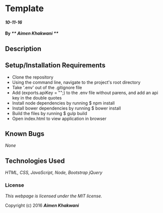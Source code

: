 # Template

#### _10-11-16_

#### By _** Aimen Khakwani **_

## Description

## Setup/Installation Requirements

* Clone the repository
* Using the command line, navigate to the project's root directory
* Take '.env' out of the .gitignore file
* Add (exports.apiKey = "";) to the .env file without parens, and add an api key in the double quotes
* Install node dependencies by running $ npm install
* Install bower dependencies by running $ bower install
* Build the files by running $ gulp build
* Open index.html to view application in browser

## Known Bugs

_None_

## Technologies Used

_HTML,
CSS,
JavaScript,
Node,
Bootstrap
jQuery_

### License

*This webpage is licensed under the MIT license.*

Copyright (c) 2016 **_Aimen Khakwani_**
